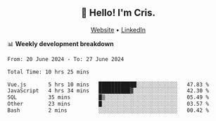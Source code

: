 
<h2 align="center">👋 Hello! I'm Cris.</h2>
<p align="center">
  <a href="https://www.criscunas.dev">Website</a> •
  <a href="https://www.linkedin.com/in/cristophercunas/">LinkedIn</a> 
</p>


📊 **Weekly development breakdown**
<!--START_SECTION:waka-->

```txt
From: 20 June 2024 - To: 27 June 2024

Total Time: 10 hrs 25 mins

Vue.js       5 hrs 10 mins   ████████████░░░░░░░░░░░░░   47.83 %
JavaScript   4 hrs 34 mins   ██████████▓░░░░░░░░░░░░░░   42.30 %
SQL          35 mins         █▒░░░░░░░░░░░░░░░░░░░░░░░   05.49 %
Other        23 mins         █░░░░░░░░░░░░░░░░░░░░░░░░   03.57 %
Bash         2 mins          ░░░░░░░░░░░░░░░░░░░░░░░░░   00.42 %
```

<!--END_SECTION:waka-->
